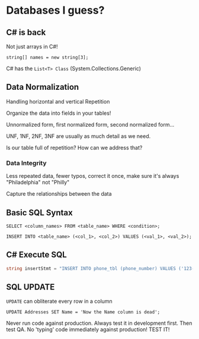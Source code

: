 # Databases I guess? #

## C# is back ##

Not just arrays in C#!

`string[] names = new string[3];`

C# has the `List<T> Class` (System.Collections.Generic)

## Data Normalization ##

Handling horizontal and vertical Repetition

Organize the data into fields in your tables!

Unnormalized form, first normalized form, second normalized form...

UNF, 1NF, 2NF, 3NF are usually as much detail as we need.

Is our table full of repetition? How can we address that?

### Data Integrity ###

Less repeated data, fewer typos, correct it once, make sure it's always "Philadelphia" not "Philly"

Capture the relationships between the data

## Basic SQL Syntax ##

`SELECT <column_names> FROM <table_name> WHERE <condition>;`

`INSERT INTO <table_name> (<col_1>, <col_2>) VALUES (<val_1>, <val_2>);`

## C# Execute SQL ##

```csharp
string insertStmt = "INSERT INTO phone_tbl (phone_number) VALUES ('123-456-7890')"
```

## SQL UPDATE ##

`UPDATE` can obliterate every row in a column

`UPDATE Addresses SET Name = 'Now the Name column is dead';`

Never run code against production. Always test it in development first. Then test QA. No 'typing' code immediately against production! TEST IT!
